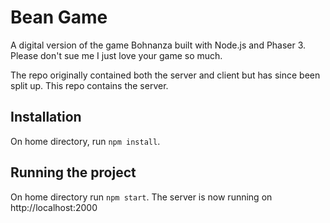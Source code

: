 # Bean Game
A digital version of the game Bohnanza built with Node.js and Phaser 3. 
Please don't sue me I just love your game so much. 

The repo originally contained both the server and client but has since been split up. This repo contains the server.

## Installation
On home directory, run `npm install`.

## Running the project
On home directory run `npm start`. The server is now running on http://localhost:2000  